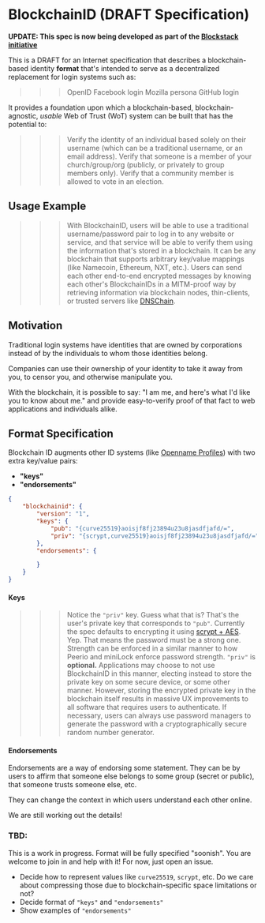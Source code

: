 # BlockchainID (DRAFT Specification)

**UPDATE: This spec is now being developed as part of the [Blockstack initiative](https://github.com/blockstack/blockchain-id/wiki)**

This is a DRAFT for an Internet specification that describes a blockchain-based identity __format__ that's intended to serve as a decentralized replacement for login systems such as:

>>> OpenID
>>> Facebook login
>>> Mozilla persona
>>> GitHub login

It provides a foundation upon which a blockchain-based, blockchain-agnostic, *usable* Web of Trust (WoT) system can be built that has the potential to:

>>> Verify the identity of an individual based solely on their username (which can be a traditional username, or an email address).
>>> Verify that someone is a member of your church/group/org (publicly, or privately to group members only).
>>> Verify that a community member is allowed to vote in an election.

## Usage Example

>>> With BlockchainID, users will be able to use a traditional username/password pair to log in to any website or service, and that service will be able to verify them using the information that's stored in a blockchain. It can be any blockchain that supports arbitrary key/value mappings (like Namecoin, Ethereum, NXT, etc.).
>>> Users can send each other end-to-end encrypted messages by knowing each other's BlockchainIDs in a MITM-proof way by retrieving information via blockchain nodes, thin-clients, or trusted servers like [DNSChain](https://github.com/okTurtles/dnschain).

## Motivation

Traditional login systems have identities that are owned by corporations instead of by the individuals to whom those identities belong.

Companies can use their ownership of your identity to take it away from you, to censor you, and otherwise manipulate you.

With the blockchain, it is possible to say: "I am me, and here's what I'd like you to know about me." and provide easy-to-verify proof of that fact to web applications and individuals alike.

## Format Specification

Blockchain ID augments other ID systems (like [Openname Profiles](https://github.com/openname/openname-specifications)) with two extra key/value pairs:

- __"keys"__
- __"endorsements"__

```json
{
    "blockchainid": {
        "version": "1",
        "keys": {
            "pub": "{curve25519}aoisjf8fj23894u23u8jasdfjafd/=",
            "priv": "{scrypt,curve25519}aoisjf8fj23894u23u8jasdfjafd/="
        },
        "endorsements": {

        }
    }
}
```

#### Keys

>>> Notice the `"priv"` key. Guess what that is? That's the user's private key that corresponds to `"pub"`. Currently the spec defaults to encrypting it using [scrypt + AES](https://www.tarsnap.com/scrypt.html). Yep. That means the password must be a strong one. Strength can be enforced in a similar manner to how Peerio and miniLock enforce password strength.
>>> `"priv"` is __optional.__ Applications may choose to not use BlockchainID in this manner, electing instead to store the private key on some secure device, or some other manner. However, storing the encrypted private key in the blockchain itself results in massive UX improvements to all software that requires users to authenticate. If necessary, users can always use password managers to generate the password with a cryptographically secure random number generator.

#### Endorsements

Endorsements are a way of endorsing some statement. They can be by users to affirm that someone else belongs to some group (secret or public), that someone trusts someone else, etc.

They can change the context in which users understand each other online.

We are still working out the details!

### TBD:

This is a work in progress. Format will be fully specified "soonish". You are welcome to join in and help with it! For now, just open an issue.

- Decide how to represent values like `curve25519`, `scrypt`, etc. Do we care about compressing those due to blockchain-specific space limitations or not?
- Decide format of `"keys"` and `"endorsements"`
- Show examples of `"endorsements"`
